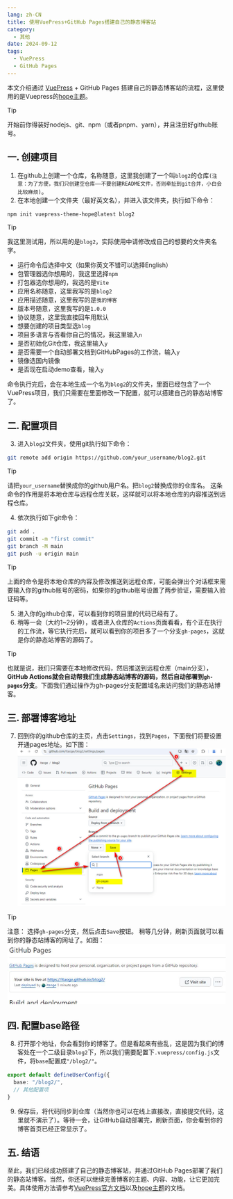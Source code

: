 ```yaml
---
lang: zh-CN
title: 使用VuePress+GitHub Pages搭建自己的静态博客站
category:
  - 其他
date: 2024-09-12
tags:
  - VuePress
  - GitHub Pages
---
```


本文介绍通过 [VuePress](https://vuepress.vuejs.org/zh/) + GitHub Pages 搭建自己的静态博客站的流程，这里使用的是Vuepress的[hope主题](https://theme-hope.vuejs.press/zh/)。
<!-- more -->
> [!tip]
> 开始前你得装好nodejs、git、npm（或者pnpm、yarn），并且注册好github账号。

## 一. 创建项目
1. 在github上创建一个仓库，名称随意，这里我创建了一个叫`blog2`的仓库`(注意：为了方便，我们只创建空仓库——不要创建README文件，否则牵扯到git合并，小白会比较麻烦)`。
2. 在本地创建一个文件夹（最好英文名），并进入该文件夹，执行如下命令：
```bash
npm init vuepress-theme-hope@latest blog2
```
> [!tip]
> 我这里测试用，所以用的是`blog2`，实际使用中请修改成自己的想要的文件夹名字。

- 运行命令后选择中文（如果你英文不错可以选择English）
- 包管理器选你想用的，我这里选择`npm`
- 打包器选你想用的，我选的是`Vite`
- 应用名称随意，这里我写的是`blog2`
- 应用描述随意，这里我写的是`我的博客`
- 版本号随意，这里我写的是`1.0.0`
- 协议随意，这里我直接回车用默认
- 想要创建的项目类型选`blog`
- 项目多语言与否看你自己的情况，我这里输入`n`
- 是否初始化Git仓库，我这里输入`y`
- 是否需要一个自动部署文档到GitHubPages的工作流，输入`y`
- 镜像选国内镜像
- 是否现在启动demo查看，输入`y`

命令执行完后，会在本地生成一个名为`blog2`的文件夹，里面已经包含了一个VuePress项目，我们只需要在里面修改一下配置，就可以搭建自己的静态站博客了。
## 二. 配置项目
3. 进入`blog2`文件夹，使用git执行如下命令：
```bash
git remote add origin https://github.com/your_username/blog2.git
```
> [!tip]
> 请把`your_username`替换成你的github用户名。把`blog2`替换成你的仓库名。
> 这条命令的作用是将本地仓库与远程仓库关联，这样就可以将本地仓库的内容推送到远程仓库。

4. 依次执行如下git命令：
```bash
git add .
git commit -m "first commit"
git branch -M main
git push -u origin main
```
> [!tip]
> 上面的命令是将本地仓库的内容及修改推送到远程仓库，可能会弹出个对话框来需要输入你的github账号的密码，如果你的github账号设置了两步验证，需要输入验证码等。

5. 进入你的github仓库，可以看到你的项目里的代码已经有了。
6. 稍等一会（大约1~2分钟），或者进入仓库的`Actions`页面看看，有个正在执行的工作流，等它执行完后，就可以看到你的项目多了一个分支`gh-pages`，这就是你的静态站博客的源码了。
> [!tip]
> 也就是说，我们只需要在本地修改代码，然后推送到远程仓库（main分支），**GitHub Actions就会自动帮我们生成静态站博客的源码，然后自动部署到`gh-pages`分支**。下面我们通过操作为gh-pages分支配置域名来访问我们的静态站博客。

## 三. 部署博客地址
7. 回到你的github仓库的主页，点击`Settings`，找到`Pages`，下面我们将要设置开通pages地址。如下图：
![开通pages地址](images/20240912/1.jpg)

> [!tip]
> 注意： 选择`gh-pages`分支，然后点击`Save`按钮。 稍等几分钟，刷新页面就可以看到你的静态站博客的网址了。如图：
![](images/20240912/2.jpg)

## 四. 配置base路径
8. 打开那个地址，你会看到你的博客了。但是看起来有些乱，这是因为我们的博客处在一个二级目录`blog2`下，所以我们需要配置下`.vuepress/config.js`文件，将`base`配置成`"/blog2/"`。
```ts
export default defineUserConfig({
  base: "/blog2/", 
  // 其他配置项
}
```
9. 保存后，将代码同步到仓库（当然你也可以在线上直接改，直接提交代码，这里就不演示了）。等待一会，让GitHub自动部署完，刷新页面，你会看到你的博客首页已经正常显示了。

## 五. 结语
至此，我们已经成功搭建了自己的静态博客站，并通过GitHub Pages部署了我们的静态站博客。当然，你还可以继续完善博客的主题、内容、功能，让它更加完美。具体使用方法请参考[VuePress官方文档](https://vuepress.vuejs.org/zh/)以及[hope主题](https://theme-hope.vuejs.press/zh/)的文档。

